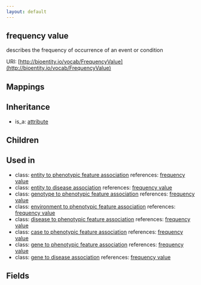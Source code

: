 ```yaml
---
layout: default
---
```


## frequency value


describes the frequency of occurrence of an event or condition

URI: [http://bioentity.io/vocab/FrequencyValue](http://bioentity.io/vocab/FrequencyValue)
## Mappings


## Inheritance

 *  is_a: [attribute](Attribute.html)

## Children


## Used in

 *  class: [entity to phenotypic feature association](EntityToPhenotypicFeatureAssociation.html) references: [frequency value](FrequencyValue.html)
 *  class: [entity to disease association](EntityToDiseaseAssociation.html) references: [frequency value](FrequencyValue.html)
 *  class: [genotype to phenotypic feature association](GenotypeToPhenotypicFeatureAssociation.html) references: [frequency value](FrequencyValue.html)
 *  class: [environment to phenotypic feature association](EnvironmentToPhenotypicFeatureAssociation.html) references: [frequency value](FrequencyValue.html)
 *  class: [disease to phenotypic feature association](DiseaseToPhenotypicFeatureAssociation.html) references: [frequency value](FrequencyValue.html)
 *  class: [case to phenotypic feature association](CaseToPhenotypicFeatureAssociation.html) references: [frequency value](FrequencyValue.html)
 *  class: [gene to phenotypic feature association](GeneToPhenotypicFeatureAssociation.html) references: [frequency value](FrequencyValue.html)
 *  class: [gene to disease association](GeneToDiseaseAssociation.html) references: [frequency value](FrequencyValue.html)

## Fields

